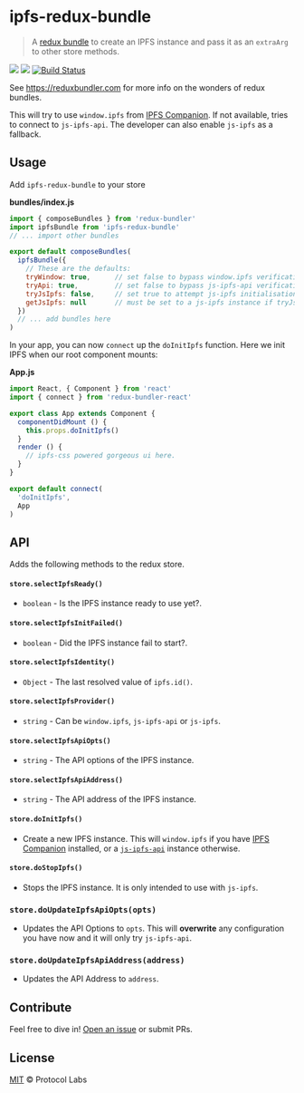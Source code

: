 # ipfs-redux-bundle

> A [redux bundle](https://reduxbundler.com/) to create an IPFS instance and pass it as an `extraArg` to other store methods.

[![](https://img.shields.io/badge/project-IPFS-blue.svg)](http://ipfs.io/) [![](https://img.shields.io/badge/freenode-%23ipfs-blue.svg)](http://webchat.freenode.net/?channels=%23ipfs) [![Build Status](https://travis-ci.org/ipfs-shipyard/ipfs-redux-bundle.svg?branch=master)](https://travis-ci.org/ipfs-shipyard/ipfs-redux-bundle)

See https://reduxbundler.com for more info on the wonders of redux bundles.

This will try to use `window.ipfs` from [IPFS Companion](https://github.com/ipfs-shipyard/ipfs-companion). If not available, tries to connect to `js-ipfs-api`. The developer can also enable `js-ipfs` as a fallback.

## Usage

Add `ipfs-redux-bundle` to your store

**bundles/index.js**

```js
import { composeBundles } from 'redux-bundler'
import ipfsBundle from 'ipfs-redux-bundle'
// ... import other bundles

export default composeBundles(
  ipfsBundle({
    // These are the defaults:
    tryWindow: true,      // set false to bypass window.ipfs verification
    tryApi: true,         // set false to bypass js-ipfs-api verification. Uses data from ipfsApi variable in localStorage
    tryJsIpfs: false,     // set true to attempt js-ipfs initialisation.
    getJsIpfs: null       // must be set to a js-ipfs instance if tryJsIpfs is true.
  })
  // ... add bundles here
)
```

In your app, you can now `connect` up the `doInitIpfs` function. Here we init IPFS when our root component mounts:

**App.js**

```js
import React, { Component } from 'react'
import { connect } from 'redux-bundler-react'

export class App extends Component {
  componentDidMount () {
    this.props.doInitIpfs()
  }
  render () {
    // ipfs-css powered gorgeous ui here.
  }
}

export default connect(
  'doInitIpfs',
  App
)
```

## API

Adds the following methods to the redux store.

#### `store.selectIpfsReady()`

- `boolean` - Is the IPFS instance ready to use yet?.

#### `store.selectIpfsInitFailed()`

- `boolean` - Did the IPFS instance fail to start?.

#### `store.selectIpfsIdentity()`

- `Object` - The last resolved value of `ipfs.id()`.

#### `store.selectIpfsProvider()`

- `string` - Can be `window.ipfs`, `js-ipfs-api` or `js-ipfs`.

#### `store.selectIpfsApiOpts()`

- `string` - The API options of the IPFS instance.

#### `store.selectIpfsApiAddress()`

- `string` - The API address of the IPFS instance.

#### `store.doInitIpfs()`

- Create a new IPFS instance. This will `window.ipfs` if you have [IPFS Companion](https://github.com/ipfs-shipyard/ipfs-companion) installed, or a [`js-ipfs-api`](https://github.com/ipfs/js-ipfs-api) instance otherwise.

#### `store.doStopIpfs()`

- Stops the IPFS instance. It is only intended to use with `js-ipfs`.

### `store.doUpdateIpfsApiOpts(opts)`

- Updates the API Options to `opts`. This will **overwrite** any configuration you have now and it will only try `js-ipfs-api`.

### `store.doUpdateIpfsApiAddress(address)`

- Updates the API Address to `address`.

## Contribute

Feel free to dive in! [Open an issue](https://github.com/ipfs-shipyard/ipfs-redux-bundle/issues/new) or submit PRs.

## License

[MIT](LICENSE) © Protocol Labs
